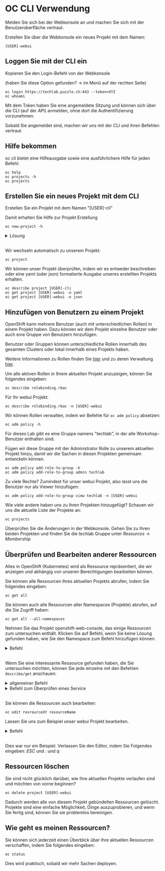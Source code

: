# OC CLI Verwendung

Melden Sie sich bei der Webkonsole an und machen Sie sich mit der Benutzeroberfläche vertraut.

Erstellen Sie über die Webkonsole ein neues Projekt mit dem Namen:

    [USER]-webui

## Loggen Sie mit der CLI ein

Kopieren Sie den Login-Befehl von der Webkonsole

(haben Sie diese Option gefunden? -> im Menü auf der rechten Seite)

    oc login https://techlab.puzzle.ch:443 --token=XYZ
    oc whoami

Mit dem Token haben Sie eine angemeldete Sitzung und können sich über die CLI (auf der API) anmelden, ohne dort die Authentifizierung vorzunehmen.

Sobald Sie angemeldet sind, machen wir uns mit der CLI und ihren Befehlen vertraut.

## Hilfe bekommen

oc cli bietet eine Hilfeausgabe sowie eine ausführlichere Hilfe für jeden Befehl:

    oc help
    oc projects -h
    oc projects

## Erstellen Sie ein neues Projekt mit dem CLI

Erstellen Sie ein Projekt mit dem Namen "[USER]-cli"

Damit erhalten Sie Hilfe zur Projekt Erstellung

    oc new-project -h

<details><summary>Lösung</summary>oc new-project [USER]-cli</details><br/>

Wir wechseln automatisch zu unserem Projekt:

    oc project

Wir können unser Projekt überprüfen, indem wir es entweder beschreiben oder eine yaml (oder json) formatierte Ausgabe unseres erstellten Projekts erhalten.

    oc describe project [USER]-cli
    oc get project [USER]-webui -o yaml
    oc get project [USER]-webui -o json

## Hinzufügen von Benutzern zu einem Projekt

OpenShift kann mehrere Benutzer (auch mit unterschiedlichen Rollen) in einem Projekt haben. Dazu können wir dem Projekt einzelne Benutzer oder auch eine Gruppe von Benutzern hinzufügen.

Benutzer oder Gruppen können unterschiedliche Rollen innerhalb des gesamten Clusters oder lokal innerhalb eines Projekts haben.

Weitere Informationen zu Rollen finden Sie [hier](https://docs.openshift.com/container-platform/3.11/architecture/additional_concepts/authorization.html#roles) und zu deren Verwaltung [hier](https://docs.openshift.com/container-platform/3.11/admin_guide/manage_rbac.html).

Um alle aktiven Rollen in Ihrem aktuellen Projekt anzuzeigen, können Sie folgendes eingeben:

    oc describe rolebinding.rbac

Für Ihr webui Projekt:

    oc describe rolebinding.rbac -n [USER]-webui

Wir können Rollen verwalten, indem wir Befehle für `oc adm policy` absetzen:

    oc adm policy -h

Für dieses Lab gibt es eine Gruppe namens "techlab", in der alle Workshop-Benutzer enthalten sind.

Fügen wir diese Gruppe mit der Administrator Rolle zu unserem aktuellen Projekt hinzu, damit wir die Sachen in diesen Projekten gemeinsam entwickeln können.

    oc adm policy add-role-to-group -h
    oc adm policy add-role-to-group admin techlab

Zu viele Rechte? Zumindest für unser webui Projekt, also lasst uns die Benutzer nur als Viewer hinzufügen:

    oc adm policy add-role-to-group view techlab -n [USER]-webui

Wie viele andere haben uns zu ihren Projekten hinzugefügt? Schauen wir uns die aktuelle Liste der Projekte an:

    oc projects

Überprüfen Sie die Änderungen in der Webkonsole. Gehen Sie zu Ihren beiden Projekten und finden Sie die techlab Gruppe unter *Resources -> Membership*

## Überprüfen und Bearbeiten anderer Ressourcen

Alles in OpenShift (Kubernetes) wird als Ressource repräsentiert, die wir anzeigen und abhängig von unseren Berechtigungen bearbeiten können.

Sie können alle Ressourcen Ihres aktuellen Projekts abrufen, indem Sie folgendes eingeben:

    oc get all

Sie können auch alle Ressourcen aller Namespaces (Projekte) abrufen, auf die Sie Zugriff haben:

    oc get all --all-namespaces

Nehmen Sie das Projekt openshift-web-console, das einige Ressourcen zum untersuchen enthält.
Klicken Sie auf Befehl, wenn Sie keine Lösung gefunden haben, wie Sie den Namespace zum Befehl hinzufügen können.

<details><summary>Befehl</summary>oc get all -n openshift-web-console</details><br/>

Wenn Sie eine interessante Ressource gefunden haben, die Sie untersuchen möchten, können Sie jede einzelne mit den Befehlen `describe/get` anschauen:

<details><summary>allgemeiner Befehl</summary>oc describe resrourceXY resourceName -n openshift-web-console</details>
<details><summary>Befehl zum Überprüfen eines Service</summary>oc describe service webconsole -n openshift-web-console</details><br/>

Sie können die Ressourcen auch bearbeiten:

    oc edit resrourceXY resourceName

Lassen Sie uns zum Beispiel unser webui Projekt bearbeiten.
<details><summary>Befehl</summary>oc edit project [USER]-webui</details><br/>

Dies war nur ein Beispiel. Verlassen Sie den Editor, indem Sie Folgendes eingeben: *ESC* und *:* und *q*

## Ressourcen löschen

Sie sind nicht glücklich darüber, wie Ihre aktuellen Projekte verlaufen sind und möchten von vorne beginnen?

    oc delete project [USER]-webui

Dadurch werden alle von diesem Projekt gebündelten Ressourcen gelöscht. Projekte sind eine einfache Möglichkeit, Dinge auszuprobieren, und wenn Sie fertig sind, können Sie sie problemlos bereinigen.

## Wie geht es meinen Ressourcen?

Sie können sich jederzeit einen Überblick über Ihre aktuellen Ressourcen verschaffen, indem Sie folgendes eingeben:

    oc status

Dies wird praktisch, sobald wir mehr Sachen deployen.
